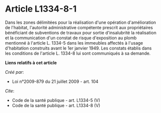 # Article L1334-8-1

Dans les zones délimitées pour la réalisation d'une opération d'amélioration de l'habitat, l'autorité administrative
compétente prescrit aux propriétaires bénéficiant de subventions de travaux pour sortie d'insalubrité la réalisation et la
communication d'un constat de risque d'exposition au plomb mentionné à l'article L. 1334-5 dans les immeubles affectés à
l'usage d'habitation construits avant le 1er janvier 1949. Les constats établis dans les conditions de l'article L. 1334-8
lui sont communiqués à sa demande.

**Liens relatifs à cet article**

_Créé par_:

  - Loi n°2009-879 du 21 juillet 2009 - art. 104

_Cite_:

  - Code de la santé publique - art. L1334-5 (V)
  - Code de la santé publique - art. L1334-8 (V)
